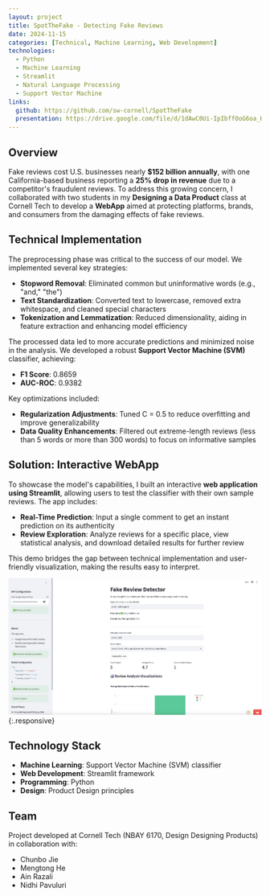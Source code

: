 ```yaml
---
layout: project
title: SpotTheFake - Detecting Fake Reviews
date: 2024-11-15
categories: [Technical, Machine Learning, Web Development]
technologies:
  - Python
  - Machine Learning
  - Streamlit
  - Natural Language Processing
  - Support Vector Machine
links:
  github: https://github.com/sw-cornell/SpotTheFake
  presentation: https://drive.google.com/file/d/1dAwC0Ui-IpIbffOoG6oa_Hi2GC0z0f8Y/view?usp=sharing
---
```


## Overview

Fake reviews cost U.S. businesses nearly **$152 billion annually**, with one California-based business reporting a **25% drop in revenue** due to a competitor's fraudulent reviews. To address this growing concern, I collaborated with two students in my **Designing a Data Product** class at Cornell Tech to develop a **WebApp** aimed at protecting platforms, brands, and consumers from the damaging effects of fake reviews.

## Technical Implementation

The preprocessing phase was critical to the success of our model. We implemented several key strategies:

- **Stopword Removal**: Eliminated common but uninformative words (e.g., "and," "the")
- **Text Standardization**: Converted text to lowercase, removed extra whitespace, and cleaned special characters
- **Tokenization and Lemmatization**: Reduced dimensionality, aiding in feature extraction and enhancing model efficiency

The processed data led to more accurate predictions and minimized noise in the analysis. We developed a robust **Support Vector Machine (SVM)** classifier, achieving:

- **F1 Score**: 0.8659
- **AUC-ROC**: 0.9382

Key optimizations included:

- **Regularization Adjustments**: Tuned C = 0.5 to reduce overfitting and improve generalizability
- **Data Quality Enhancements**: Filtered out extreme-length reviews (less than 5 words or more than 300 words) to focus on informative samples

## Solution: Interactive WebApp

To showcase the model's capabilities, I built an interactive **web application using Streamlit**, allowing users to test the classifier with their own sample reviews. The app includes:

- **Real-Time Prediction**: Input a single comment to get an instant prediction on its authenticity
- **Review Exploration**: Analyze reviews for a specific place, view statistical analysis, and download detailed results for further review

This demo bridges the gap between technical implementation and user-friendly visualization, making the results easy to interpret.

![SpotTheFake Demo](../img/spot-the-fake.png){:.responsive}

## Technology Stack

- **Machine Learning**: Support Vector Machine (SVM) classifier
- **Web Development**: Streamlit framework
- **Programming**: Python
- **Design**: Product Design principles

## Team

Project developed at Cornell Tech (NBAY 6170, Design Designing Products) in collaboration with:
- Chunbo Jie
- Mengtong He
- Ain Razali
- Nidhi Pavuluri